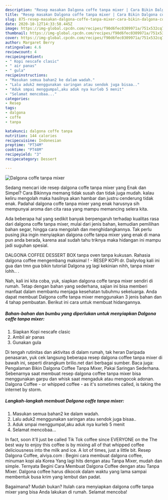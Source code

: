 ```yaml
---
description: "Resep masakan Dalgona coffe tanpa mixer | Cara Bikin Dalgona coffe tanpa mixer Yang Menggugah Selera"
title: "Resep masakan Dalgona coffe tanpa mixer | Cara Bikin Dalgona coffe tanpa mixer Yang Menggugah Selera"
slug: 875-resep-masakan-dalgona-coffe-tanpa-mixer-cara-bikin-dalgona-coffe-tanpa-mixer-yang-menggugah-selera
date: 2020-10-12T14:33:58.445Z
image: https://img-global.cpcdn.com/recipes/f90d6fec0309971a/751x532cq70/dalgona-coffe-tanpa-mixer-foto-resep-utama.jpg
thumbnail: https://img-global.cpcdn.com/recipes/f90d6fec0309971a/751x532cq70/dalgona-coffe-tanpa-mixer-foto-resep-utama.jpg
cover: https://img-global.cpcdn.com/recipes/f90d6fec0309971a/751x532cq70/dalgona-coffe-tanpa-mixer-foto-resep-utama.jpg
author: Margaret Berry
ratingvalue: 4.6
reviewcount: 4
recipeingredient:
- " Kopi nescafe clasic"
- " air panas"
- " gula"
recipeinstructions:
- "Masukan semua bahan2 ke dalam wadah."
- "Lalu aduk2 menggunakan saringan atau sendok juga bisaa.."
- "Aduk smpai menggumpal,aku aduk nya kurleb 5 menit"
- "Selamat mencobaa..."
categories:
- Resep
tags:
- dalgona
- coffe
- tanpa

katakunci: dalgona coffe tanpa 
nutrition: 144 calories
recipecuisine: Indonesian
preptime: "PT34M"
cooktime: "PT48M"
recipeyield: "3"
recipecategory: Dessert

---
```



![Dalgona coffe tanpa mixer](https://img-global.cpcdn.com/recipes/f90d6fec0309971a/751x532cq70/dalgona-coffe-tanpa-mixer-foto-resep-utama.jpg)

Sedang mencari ide resep dalgona coffe tanpa mixer yang Enak dan Simpel? Cara Bikinnya memang tidak susah dan tidak juga mudah. kalau keliru mengolah maka hasilnya akan hambar dan justru cenderung tidak enak. Padahal dalgona coffe tanpa mixer yang enak harusnya sih mempunyai aroma dan cita rasa yang mampu memancing selera kita.

Ada beberapa hal yang sedikit banyak berpengaruh terhadap kualitas rasa dari dalgona coffe tanpa mixer, mulai dari jenis bahan, kemudian pemilihan bahan segar, hingga cara mengolah dan menghidangkannya. Tak perlu pusing jika ingin menyiapkan dalgona coffe tanpa mixer yang enak di mana pun anda berada, karena asal sudah tahu triknya maka hidangan ini mampu jadi suguhan spesial.

DALGONA COFFEE DESSERT BOX tanpa oven tanpa kukusan. Rahasia dalgona coffee mengembang maksimal ! - RESEP KOPI dr. Dailyvlog kali ini gua dan tmn gua bikin tutorial Dalgona yg lagi kekinian nihh, tanpa mixer lohh.. .


Nah, kali ini kita coba, yuk, siapkan dalgona coffe tanpa mixer sendiri di rumah. Tetap dengan bahan yang sederhana, sajian ini bisa memberi manfaat dalam membantu menjaga kesehatan tubuhmu sekeluarga. Anda dapat membuat Dalgona coffe tanpa mixer menggunakan 3 jenis bahan dan 4 tahap pembuatan. Berikut ini cara untuk membuat hidangannya.

<!--inarticleads1-->

##### Bahan-bahan dan bumbu yang diperlukan untuk menyiapkan Dalgona coffe tanpa mixer:

1. Siapkan  Kopi nescafe clasic
1. Ambil  air panas
1. Gunakan  gula


Di tengah rutinitas dan aktivitas di dalam rumah, tak heran Daripada penasaran, yuk cek langsung beberapa resep dalgona coffee tanpa mixer di bawah ini, seperti dirangkum brilio.net dari berbagai sumber. Baca juga: Pengalaman Bikin Dalgona Coffee Tanpa Mixer, Pakai Saringan Sederhana. Sebenarnya saat membuat resep dalgona coffee tanpa mixer bisa menggunakan garpu dan whisk saat mengaduk atau mengocok adonan. Dalgona Coffee - or whipped coffee - as it&#39;s sometimes called, is taking the internet by storm. 

<!--inarticleads2-->

##### Langkah-langkah membuat Dalgona coffe tanpa mixer:

1. Masukan semua bahan2 ke dalam wadah.
1. Lalu aduk2 menggunakan saringan atau sendok juga bisaa..
1. Aduk smpai menggumpal,aku aduk nya kurleb 5 menit
1. Selamat mencobaa...


In fact, soon it&#39;ll just be called Tik Tok coffee since EVERYONE on the The best way to enjoy this coffee is by mixing all of that whipped coffee deliciousness into the milk and ice. A lot of times, just a little bit. Resep Dalgona Coffee, alviya.com : Begini cara membuat dalgona coffee, minuman kopi ala Korea Yang lagi hits dengan atau Tanpa Mixer, mudah dan simple. Ternyata Begini Cara Membuat Dalgona Coffee dengan atau Tanpa Mixer. Dalgona coffee harus dikocok dalam waktu yang lama sampai membentuk busa krim yang lembut dan padat. 

Bagaimana? Mudah bukan? Itulah cara menyiapkan dalgona coffe tanpa mixer yang bisa Anda lakukan di rumah. Selamat mencoba!
